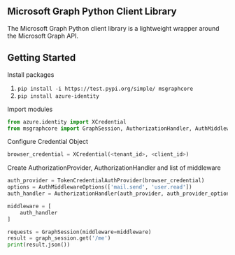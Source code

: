 ## Microsoft Graph Python Client Library

The Microsoft Graph Python client library is a lightweight wrapper around
the Microsoft Graph API.

## Getting Started

Install packages

1. `pip install -i https://test.pypi.org/simple/ msgraphcore`
2. `pip install azure-identity`

Import modules

```python
from azure.identity import XCredential
from msgraphcore import GraphSession, AuthorizationHandler, AuthMiddlewareOptions, TokenCredentialAuthProvider
```

Configure Credential Object

```python
browser_credential = XCredential(<tenant_id>, <client_id>)
```

Create AuthorizationProvider, AuthorizationHandler and list of middleware
```python
auth_provider = TokenCredentialAuthProvider(browser_credential)
options = AuthMiddlewareOptions(['mail.send', 'user.read'])
auth_handler = AuthorizationHandler(auth_provider, auth_provider_options=options)

middleware = [
    auth_handler
]
```

```python
requests = GraphSession(middleware=middleware)
result = graph_session.get('/me')
print(result.json())
```


